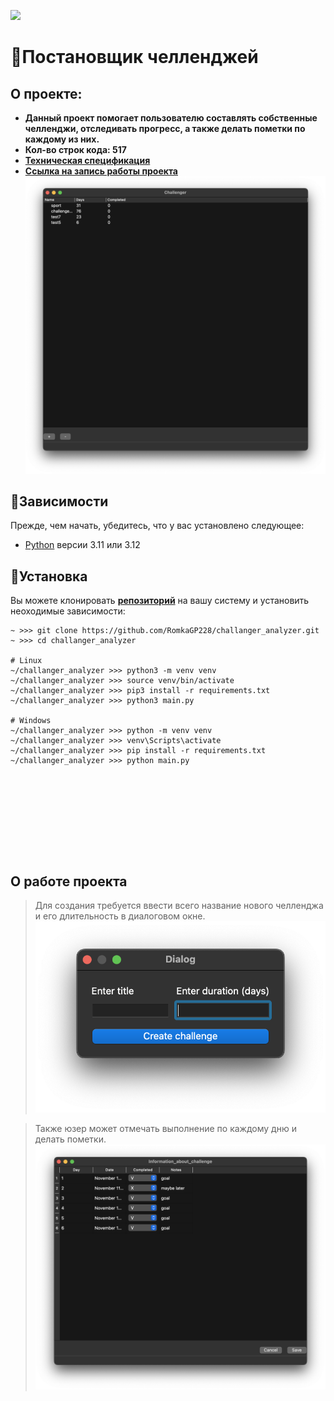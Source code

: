 [<img src="https://img.shields.io/badge/python-3.11%20%7C%203.12-blue">](https://www.python.org/downloads/)

# 📝Постановщик челленджей
## О проекте:
- __Данный проект помогает пользователю составлять собственные челленджи, отследивать  прогресс, а также делать пометки по каждому из них.__
- __Кол-во строк кода: 517__
- [__Техническая спецификация__](materials/technical_specification.md)
- [**__Ссылка на запись работы проекта__**](https://disk.yandex.ru/i/xiFwH7NLwuY9qg)
![Текст с описанием картинки](materials/image_of_start_window.png)


## 📌Зависимости
Прежде, чем начать, убедитесь, что у вас установлено следующее:
- [Python](https://www.python.org/downloads/) версии 3.11 или 3.12



## 🧱Установка
Вы можете клонировать [**репозиторий**](https://github.com/RomkaGP228/challanger_analyzer.git) на вашу систему и установить неоходимые зависимости:
```shell
~ >>> git clone https://github.com/RomkaGP228/challanger_analyzer.git
~ >>> cd challanger_analyzer

# Linux
~/challanger_analyzer >>> python3 -m venv venv
~/challanger_analyzer >>> source venv/bin/activate
~/challanger_analyzer >>> pip3 install -r requirements.txt
~/challanger_analyzer >>> python3 main.py

# Windows
~/challanger_analyzer >>> python -m venv venv
~/challanger_analyzer >>> venv\Scripts\activate
~/challanger_analyzer >>> pip install -r requirements.txt
~/challanger_analyzer >>> python main.py










```
## О работе проекта
>Для создания требуется ввести всего  название нового челленджа и его длительность в диалоговом окне.
>![Текст с описанием картинки](materials/image_of_adding_window.png)


>Также юзер может отмечать выполнение по каждому дню и делать пометки.
>![Текст с описанием картинки](materials/image_of_challenge_window.png)

